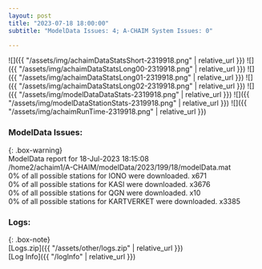 ```yaml
---
layout: post
title: "2023-07-18 18:00:00"
subtitle: "ModelData Issues: 4; A-CHAIM System Issues: 0"

---
```


![]({{ "/assets/img/achaimDataStatsShort-2319918.png" | relative_url }})
![]({{ "/assets/img/achaimDataStatsLong00-2319918.png" | relative_url }})
![]({{ "/assets/img/achaimDataStatsLong01-2319918.png" | relative_url }})
![]({{ "/assets/img/achaimDataStatsLong02-2319918.png" | relative_url }})
![]({{ "/assets/img/modelDataDataStats-2319918.png" | relative_url }})
![]({{ "/assets/img/modelDataStationStats-2319918.png" | relative_url }})
![]({{ "/assets/img/achaimRunTime-2319918.png" | relative_url }})


### ModelData Issues:  
  
{: .box-warning}  
 ModelData report for 18-Jul-2023 18:15:08   
 /home2/achaim1/A-CHAIM/modelData/2023/199/18/modelData.mat   
 0% of all possible stations for IONO were downloaded. x671   
 0% of all possible stations for KASI were downloaded. x3676   
 0% of all possible stations for QGN were downloaded. x10   
 0% of all possible stations for KARTVERKET were downloaded. x3385   
  


### Logs:  
  
{: .box-note}  
[Logs.zip]({{ "/assets/other/logs.zip" | relative_url }})  
[Log Info]({{ "/logInfo" | relative_url }})  

